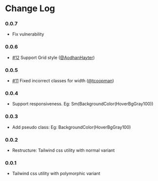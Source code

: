 # Change Log

### 0.0.7
- Fix vulnerability

### 0.0.6
- [#12](https://github.com/phthhieu/re-tailwind/pull/12) Support Grid style ([@AodhanHayter](https://github.com/AodhanHayter))


### 0.0.5
- [#11](https://github.com/phthhieu/re-tailwind/pull/11) Fixed incorrect classes for width ([@tcoopman](https://github.com/tcoopman))

### 0.0.4
- Support responsiveness. Eg: Sm(BackgroundColor(HoverBgGray100))

### 0.0.3
- Add pseudo class: Eg: BackgroundColor(HoverBgGray100)

### 0.0.2
- Restructure: Tailwind css utility with normal variant

### 0.0.1
- Tailwind css utility with polymorphic variant
